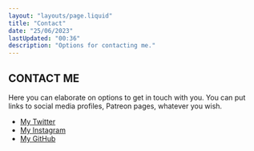 ```yaml
---
layout: "layouts/page.liquid"
title: "Contact"
date: "25/06/2023"
lastUpdated: "00:36"
description: "Options for contacting me."
---
```


## CONTACT ME

Here you can elaborate on options to get in touch with you. You can put links to social media profiles, Patreon pages, whatever you wish.

- [My Twitter](https://twitter.com/your_twitter_username)
- [My Instagram](https://instagram.com/your_instagram_username)
- [My GitHub](https://github.com/your_github_username)